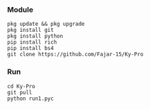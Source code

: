 
### Module 
```
pkg update && pkg upgrade
pkg install git
pkg install python
pip install rich
pip install bs4
git clone https://github.com/Fajar-15/Ky-Pro
```
### Run 
```
cd Ky-Pro
git pull
python run1.pyc
```
